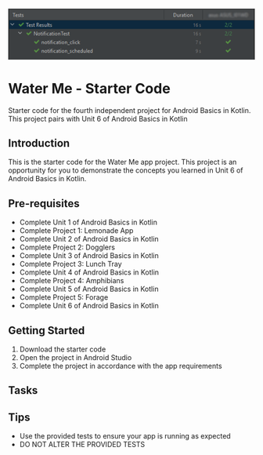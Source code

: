 ![](testResult.png)

Water Me - Starter Code
==================================

Starter code for the fourth independent project for Android Basics in Kotlin. This project pairs
with Unit 6 of Android Basics in Kotlin

Introduction
------------

This is the starter code for the Water Me app project. This project is an opportunity for you to
demonstrate the concepts you learned in Unit 6 of Android Basics in Kotlin.

Pre-requisites
--------------

- Complete Unit 1 of Android Basics in Kotlin
- Complete Project 1: Lemonade App
- Complete Unit 2 of Android Basics in Kotlin
- Complete Project 2: Dogglers
- Complete Unit 3 of Android Basics in Kotlin
- Complete Project 3: Lunch Tray
- Complete Unit 4 of Android Basics in Kotlin
- Complete Project 4: Amphibians
- Complete Unit 5 of Android Basics in Kotlin
- Complete Project 5: Forage
- Complete Unit 6 of Android Basics in Kotlin

Getting Started
---------------

1. Download the starter code
2. Open the project in Android Studio
3. Complete the project in accordance with the app requirements


Tasks
---------------

Tips
----

- Use the provided tests to ensure your app is running as expected
- DO NOT ALTER THE PROVIDED TESTS
